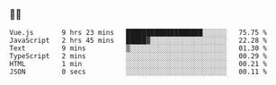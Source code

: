 ### 👨‍💻

<!--START_SECTION:waka-->

```text
Vue.js       9 hrs 23 mins   ███████████████████░░░░░░   75.75 %
JavaScript   2 hrs 45 mins   █████▓░░░░░░░░░░░░░░░░░░░   22.28 %
Text         9 mins          ▒░░░░░░░░░░░░░░░░░░░░░░░░   01.30 %
TypeScript   2 mins          ░░░░░░░░░░░░░░░░░░░░░░░░░   00.29 %
HTML         1 min           ░░░░░░░░░░░░░░░░░░░░░░░░░   00.21 %
JSON         0 secs          ░░░░░░░░░░░░░░░░░░░░░░░░░   00.11 %
```

<!--END_SECTION:waka-->
